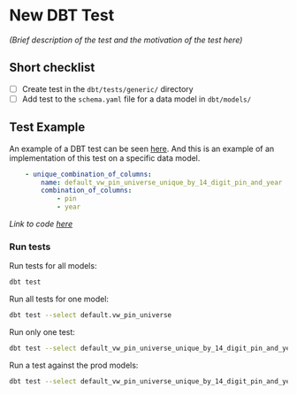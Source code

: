 # New DBT Test

_(Brief description of the test and the motivation of the test here)_

## Short checklist

- [ ] Create test in the `dbt/tests/generic/` directory
- [ ] Add test to the `schema.yaml` file for a data model in `dbt/models/`

## Test Example

An example of a DBT test can be seen [here](https://github.com/ccao-data/data-architecture/blob/master/dbt/tests/generic/test_unique_combination_of_columns.sql).
And this is an example of an implementation of this test on a specific data model.

```yaml
    - unique_combination_of_columns:
        name: default_vw_pin_universe_unique_by_14_digit_pin_and_year
        combination_of_columns:
            - pin
            - year
```

_Link to code [here](https://github.com/ccao-data/data-architecture/blob/66ad8159bcb3d96dcdc62b7355f8fbce64affc78/dbt/models/default/schema/default.vw_pin_universe.yml#L248-L252)_

### Run tests

Run tests for all models:

```bash
dbt test
```

Run all tests for one model:

```bash
dbt test --select default.vw_pin_universe
```

Run only one test:

```bash
dbt test --select default_vw_pin_universe_unique_by_14_digit_pin_and_year
```

Run a test against the prod models:

```bash
dbt test --select default_vw_pin_universe_unique_by_14_digit_pin_and_year --target prod
```

